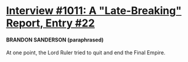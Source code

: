 # [Interview #1011: A "Late-Breaking" Report, Entry #22](https://www.theoryland.com/intvmain.php?i=1011#22)

#### BRANDON SANDERSON (paraphrased)

At one point, the Lord Ruler tried to quit and end the Final Empire.

